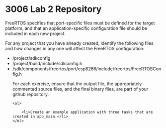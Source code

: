 # 3006 Lab 2 Repository 


FreeRTOS specifies that port-specific files must be defined for the target platform, and that an 
application-specific configuration file should be included in each new project. 

For any project that you have already created, identify the following files and how changes in any one will affect the FreeRTOS configuration:

<ul type="disc">
        <li> /project/sdkconfig</li>
        <li> /project/build/include/sdkconfig.h</li>
        <li> /sdk/components/freertos/port/esp8266/include/freertos/FreeRTOSConfig.h</li>



<p>For each exercise, ensure that the output file, the appropriately commented source files, and the final binary files, are part of your github repository.</p>

    <ol>
    
        <li>Create an example application with three tasks that are created in app_main.</li>
    </ol>
</ul>


   

